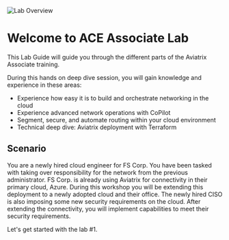 ![Lab Overview](../../docs/_logos/ace_associate_banner.png)

# Welcome to ACE Associate Lab  

This Lab Guide will guide you through the different parts of the Aviatrix Associate training.

During this hands on deep dive session, you will gain knowledge and experience in these areas:

* Experience how easy it is to build and orchestrate networking in the cloud
* Experience advanced network operations with CoPilot
* Segment, secure, and automate routing within your cloud environment
* Technical deep dive: Aviatrix deployment with Terraform

## Scenario

You are a newly hired cloud engineer for FS Corp. You have been tasked with taking over responsibility for the network from the previous administrator. FS Corp. is already using Aviatrix for connectivity in their primary cloud, Azure. During this workshop you will be extending this deployment to a newly adopted cloud and their office. The newly hired CISO is also imposing some new security requirements on the cloud. After extending the connectivity, you will implement capabilities to meet their security requirements.

Let's get started with the lab #1.
